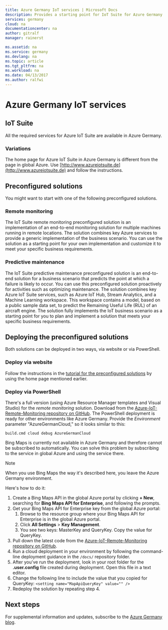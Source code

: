 ```yaml
---
title: Azure Germany IoT services | Microsoft Docs
description: Provides a starting point for IoT Suite for Azure Germany
services: germany
cloud: na
documentationcenter: na
author: gitralf
manager: rainerst

ms.assetid: na
ms.service: germany
ms.devlang: na
ms.topic: article
ms.tgt_pltfrm: na
ms.workload: na
ms.date: 04/13/2017
ms.author: ralfwi
---
```

# Azure Germany IoT services

## IoT Suite
All the required services for Azure IoT Suite are available in Azure Germany. 

### Variations
The home page for Azure IoT Suite in Azure Germany is different from the page in global Azure. Use [http://www.azureiotsuite.de](http://www.azureiotsuite.de) and follow the instructions. 

## Preconfigured solutions
You might want to start with one of the following preconfigured solutions. 

### Remote monitoring
The IoT Suite remote monitoring preconfigured solution is an implementation of an end-to-end monitoring solution for multiple machines running in remote locations. The solution combines key Azure services to provide a generic implementation of the business scenario. You can use the solution as a starting point for your own implementation and customize it to meet your specific business requirements.

### Predictive maintenance
The IoT Suite predictive maintenance preconfigured solution is an end-to-end solution for a business scenario that predicts the point at which a failure is likely to occur. You can use this preconfigured solution proactively for activities such as optimizing maintenance. The solution combines key Azure IoT Suite services, such as Azure IoT Hub, Stream Analytics, and a Machine Learning workspace. This workspace contains a model, based on a public sample data set, to predict the Remaining Useful Life (RUL) of an aircraft engine. The solution fully implements the IoT business scenario as a starting point for you to plan and implement a solution that meets your specific business requirements.


## Deploying the preconfigured solutions

Both solutions can be deployed in two ways, via website or via PowerShell.

### Deploy via website

Follow the instructions in the [tutorial for the preconfigured solutions](../iot-suite/iot-suite-getstarted-preconfigured-solutions.md) by using the home page mentioned earlier.

### Deploy via PowerShell

There's a full version (using Azure Resource Manager templates and Visual Studio) for the *remote monitoring* solution. Download from the [Azure-IoT-Remote-Monitoring repository on GitHub](https://github.com/Azure/azure-iot-remote-monitoring). The PowerShell deployment is ready for other environments like Azure Germany. Provide the *Environment* parameter "AzureGermanCloud," so it looks similar to this:

    build.cmd cloud debug AzureGermanCloud

Bing Maps is currently not available in Azure Germany and therefore cannot be subscribed to automatically. You can solve this problem by subscribing to the service in global Azure and using the service there. 

> [!NOTE]
> When you use Bing Maps the way it's described here, you leave the Azure Germany environment.

Here's how to do it:

1. Create a Bing Maps API in the global Azure portal by clicking **+ New**, searching for **Bing Maps API for Enterprise**, and following the prompts.
2. Get your Bing Maps API for Enterprise key from the global Azure portal: 
    1. Browse to the resource group where your Bing Maps API for Enterprise is in the global Azure portal.
    2. Click **All Settings** > **Key Management**. 
    3. You see two keys: MasterKey and QueryKey. Copy the value for QueryKey.
3. Pull down the latest code from the [Azure-IoT-Remote-Monitoring repository on GitHub](https://github.com/Azure/azure-iot-remote-monitoring).
4. Run a cloud deployment in your environment by following the command-line deployment guidance in the `/docs/` repository folder. 
5. After you've run the deployment, look in your root folder for the **.user.config** file created during deployment. Open this file in a text editor. 
6. Change the following line to include the value that you copied for QueryKey: `<setting name="MapApiQueryKey" value="" />`
7. Redeploy the solution by repeating step 4.
 


## Next steps
For supplemental information and updates, subscribe to the 
[Azure Germany blog](https://blogs.msdn.microsoft.com/azuregermany/).
